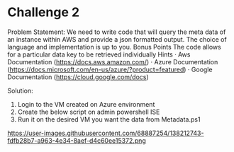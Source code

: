 Challenge 2
======== 
Problem Statement: We need to write code that will query the meta data of an instance within AWS and provide a json formatted output. The choice of language and implementation is up to you. Bonus Points The code allows for a particular data key to be retrieved individually Hints · 
Aws Documentation (https://docs.aws.amazon.com/) ·
Azure Documentation (https://docs.microsoft.com/en-us/azure/?product=featured) ·
Google Documentation (https://cloud.google.com/docs)

Solution: 
1. Login to the VM created on Azure environment
2. Create the below script on admin powershell ISE 
3. Run it on the desired VM you want the data from Metadata.ps1

https://user-images.githubusercontent.com/68887254/138212743-fdfb28b7-a963-4e34-8aef-d4c60ee15372.png
 


